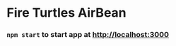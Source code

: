 # Fire Turtles AirBean

### `npm start` to start app at [http://localhost:3000](http://localhost:3000)